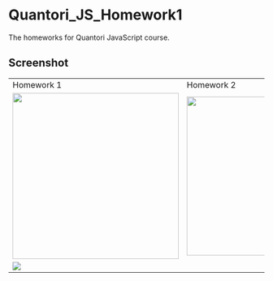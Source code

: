 # Quantori_JS_Homework1

The homeworks for Quantori JavaScript course.

## Screenshot


<table >
   <tr>
      <td>Homework 1</td>
      <td>Homework 2</td>
      <td>Homework 3</td>
   </tr>
   <tr>
      <td><img src="https://user-images.githubusercontent.com/85778941/225400485-3b644245-ad7a-4017-9c34-3db8f184f5fa.png" width="327"></td>
      <td>
         <div><img src="https://user-images.githubusercontent.com/85778941/231442133-260d24c1-e97a-4677-93a4-772f975e55e0.png" width="313"></div>
      </td>
      <td><img src="https://user-images.githubusercontent.com/85778941/232160515-f8c2f3f4-7992-4ffd-a430-7af8660bb597.png" width="327"></td>
   </tr>
   <tr>
   <td><img colspan="3" src="https://user-images.githubusercontent.com/85778941/234003119-afb2d0bc-0e36-4478-aaa6-36531e2419b9.png"></td>
   </tr>
</table>

